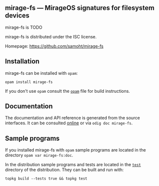 ## mirage-fs — MirageOS signatures for filesystem devices

mirage-fs is TODO

mirage-fs is distributed under the ISC license.

Homepage: https://github.com/samoht/mirage-fs

## Installation

mirage-fs can be installed with `opam`:

    opam install mirage-fs

If you don't use `opam` consult the [`opam`](opam) file for build
instructions.

## Documentation

The documentation and API reference is generated from the source
interfaces. It can be consulted [online][doc] or via `odig doc
mirage-fs`.

[doc]: https://samoht.github.io/mirage-fs/

## Sample programs

If you installed mirage-fs with `opam` sample programs are located in
the directory `opam var mirage-fs:doc`.

In the distribution sample programs and tests are located in the
[`test`](test) directory of the distribution. They can be built and run
with:

    topkg build --tests true && topkg test
